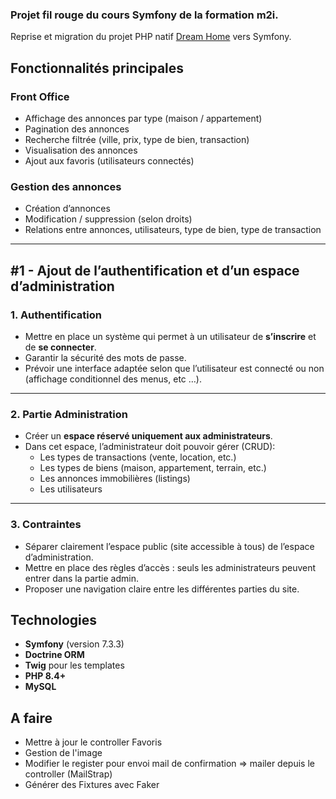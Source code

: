 ### Projet fil rouge du cours Symfony de la formation m2i.
Reprise et migration du projet PHP natif [Dream Home](https://github.com/PaulineBr0d/DreamHome) vers Symfony.

## Fonctionnalités principales

### Front Office
- Affichage des annonces par type (maison / appartement)
- Pagination des annonces
- Recherche filtrée (ville, prix, type de bien, transaction)
- Visualisation des annonces
- Ajout aux favoris (utilisateurs connectés)


### Gestion des annonces
- Création d’annonces
- Modification / suppression (selon droits)
- Relations entre annonces, utilisateurs, type de bien, type de transaction

---

## **#1 - Ajout de l’authentification et d’un espace d’administration**

### **1. Authentification**

- Mettre en place un système qui permet à un utilisateur de **s’inscrire** et de **se connecter**.
- Garantir la sécurité des mots de passe.
- Prévoir une interface adaptée selon que l’utilisateur est connecté ou non (affichage conditionnel des menus, etc …).

---

### **2. Partie Administration**

- Créer un **espace réservé uniquement aux administrateurs**.
- Dans cet espace, l’administrateur doit pouvoir gérer (CRUD):
    - Les types de transactions (vente, location, etc.)
    - Les types de biens (maison, appartement, terrain, etc.)
    - Les annonces immobilières (listings)
    - Les utilisateurs

---

### **3. Contraintes**

- Séparer clairement l’espace public (site accessible à tous) de l’espace d’administration.
- Mettre en place des règles d’accès : seuls les administrateurs peuvent entrer dans la partie admin.
- Proposer une navigation claire entre les différentes parties du site.


## Technologies

- **Symfony** (version 7.3.3)
- **Doctrine ORM**
- **Twig** pour les templates
- **PHP 8.4+**
- **MySQL**

## A faire
- Mettre à jour le controller Favoris 
- Gestion de l'image
- Modifier le register pour envoi mail de confirmation => mailer depuis le controller (MailStrap)
- Générer des Fixtures avec Faker
